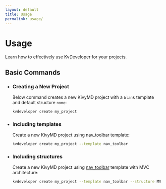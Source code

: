 ```yaml
---
layout: default
title: Usage
permalink: usage/
---
```


# Usage

Learn how to effectively use KvDeveloper for your projects.

## Basic Commands

- ### Creating a New Project
    Below command creates a new KivyMD project with a `blank` template and default structure `none`:

    ```bash
    kvdeveloper create my_project
    ```

- ### Including templates
    Create a new KivyMD project using [nav_toolbar](templates/#nav-toolbar) template:

    ```bash
    kvdeveloper create my_project --template nav_toolbar
    ```

- ### Including structures
    Create a new KivyMD project using [nav_toolbar](templates/#nav-toolbar) template with MVC architecture:

    ```bash
    kvdeveloper create my_project --template nav_toolbar --structure MVC
    ```